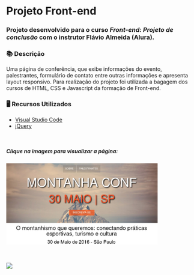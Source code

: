 # Projeto Front-end

### Projeto desenvolvido para o curso *Front-end: Projeto de conclusão* com o instrutor Flávio Almeida (Alura).

### 📚  Descrição

Uma página de conferência, que exibe informações do evento, palestrantes, formulário de contato entre outras informações e apresenta layout responsivo.
Para realização do projeto foi utilizada a bagagem dos cursos de HTML, CSS e Javascript da formação de Front-end.

### 🖥️  Recursos Utilizados

- [Visual Studio Code](https://code.visualstudio.com/download)
- [jQuery](https://jquery.com/)

&nbsp;

##### Clique na imagem para visualizar a página:

[<img src="img/montanhaconf.jpg" alt="Início da página do site de Conferência de Montanhismo" width=80% />](https://montanhaconf.claudinha.repl.co/)

&nbsp;


<a href="https://www.linkedin.com/in/claudia-nogueira-dos-anjos-b71726215/" target="_blank">
        <img src="https://img.shields.io/badge/claudiaanjos-%230077B5.svg?&style=for-the-badge&logo=linkedin&logoColor=white&link=mailto:https://www.linkedin.com/in/claudia-nogueira-dos-anjos-093407180/">
</a>

